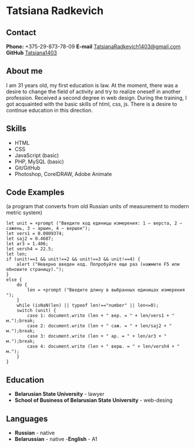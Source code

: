 # **Tatsiana Radkevich**

## **Contact**

**Phone:** +375-29-873-78-09
**E-mail** <TatsianaRadkevich1403@gmail.com>
**GitHub** [Tatsiana1403](https://github.com/Tatsiana1403)

## **About me**

I am 31 years old, my first education is law. At the moment, there was a desire to change the field of activity and try to realize oneself in another profession. Received a second degree in web design. During the training, I got acquainted with the basic skills of html, css, js. There is a desire to continue education in this direction.

## **Skills**

- HTML
- CSS
- JavaScript (basic)
- PHP, MySQL (basic)
- Git/GitHub
- Photoshop, CorelDRAW, Adobe Animate

## **Code Examples**

(a program that converts from old Russian units of measurement to modern metric system)

```
let unit = +prompt ("Введите код единицы измерения: 1 – верста, 2 – сажень, 3 – аршин, 4 – вершок");
let vers1 = 0.0009374;
let saj2 = 0.4687;
let ar3 = 1.406;
let versh4 = 22.5;
let len;
if (unit!==1 && unit!==2 && unit!==3 && unit!==4) {
	alert ("Неверно введен код. Попробуйте еще раз (нажмите F5 или обновите страницу).");
}
else {
	do {
		len = +prompt ("Введите длину в выбранных единицах измерения ");
	}
	while (isNaN(len) || typeof len!=="number" || len<=0);
	switch (unit) {
		case 1: document.write (len + " вер. = " + len/vers1 + " м.");break;
		case 2: document.write (len + " саж. = " + len/saj2 + " м.");break;
		case 3: document.write (len + " ар. = " + len/ar3 + " м.");break;
		case 4: document.write (len + " верш. = " + len/versh4 + " м.");
	}
}
```

## **Education**

- **Belarusian State University** - lawyer
- **School of Business of Belarusian State University** - web-desing

## **Languages**

- **Russian** - native
- **Belarussian** - native -**English** - A1
